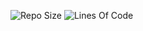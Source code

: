 ![Repo Size](https://img.shields.io/github/arCnuts/EndlessDepths/?style=plastic)
![Lines Of Code](https://img.shields.io/tokei/lines/github/arCnuts/EndlessDepths?style=plastic)